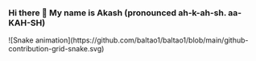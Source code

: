 ### Hi there 👋 My name is Akash (pronounced ah-k-ah-sh. aa-KAH-SH)<br>


<!--
**baltao1/baltao1** is a ✨ _special_ ✨ repository because its `README.md` (this file) appears on your GitHub profile.

Here are some ideas to get you started:

- 🔭 I’m currently working on ...
- 🌱 I’m currently learning ...
- 👯 I’m looking to collaborate on ...
- 🤔 I’m looking for help with ...
- 💬 Ask me about ...
- 📫 How to reach me: ...
- 😄 Pronouns: ...
- ⚡ Fun fact: ...
-->
<div>
![Snake animation](https://github.com/baltao1/baltao1/blob/main/github-contribution-grid-snake.svg)
</div>
